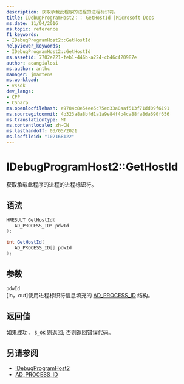 ```yaml
---
description: 获取承载此程序的进程的进程标识符。
title: IDebugProgramHost2：： GetHostId |Microsoft Docs
ms.date: 11/04/2016
ms.topic: reference
f1_keywords:
- IDebugProgramHost2::GetHostId
helpviewer_keywords:
- IDebugProgramHost2::GetHostId
ms.assetid: 7702e221-feb1-446b-a224-cb46c420987e
author: acangialosi
ms.author: anthc
manager: jmartens
ms.workload:
- vssdk
dev_langs:
- CPP
- CSharp
ms.openlocfilehash: e9784c8e54ee5c75ed33a0aaf513f71dd09f6191
ms.sourcegitcommit: 4b323a8a8bfd1a1a9e84f4b4ca88fa8da690f656
ms.translationtype: MT
ms.contentlocale: zh-CN
ms.lasthandoff: 03/05/2021
ms.locfileid: "102168122"
---
```

# <a name="idebugprogramhost2gethostid"></a>IDebugProgramHost2::GetHostId
获取承载此程序的进程的进程标识符。

## <a name="syntax"></a>语法

```cpp
HRESULT GetHostId( 
   AD_PROCESS_ID* pdwId
);
```

```csharp
int GetHostId( 
   AD_PROCESS_ID[] pdwId
);
```

## <a name="parameters"></a>参数
`pdwId`\
[in，out]使用进程标识符信息填充的 [AD_PROCESS_ID](../../../extensibility/debugger/reference/ad-process-id.md) 结构。

## <a name="return-value"></a>返回值
 如果成功， `S_OK` 则返回; 否则返回错误代码。

## <a name="see-also"></a>另请参阅
- [IDebugProgramHost2](../../../extensibility/debugger/reference/idebugprogramhost2.md)
- [AD_PROCESS_ID](../../../extensibility/debugger/reference/ad-process-id.md)
